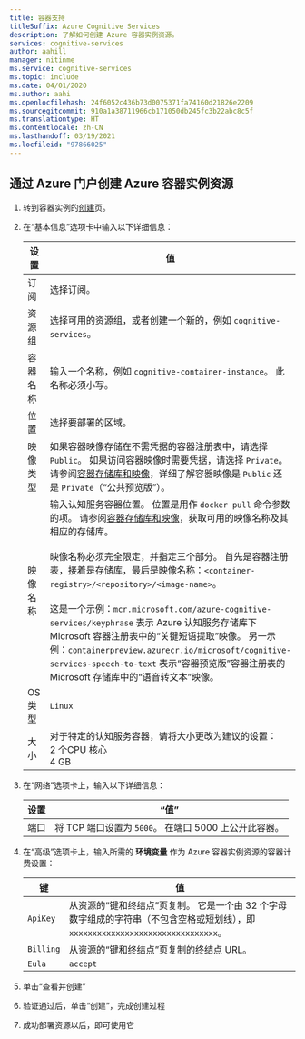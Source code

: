 ```yaml
---
title: 容器支持
titleSuffix: Azure Cognitive Services
description: 了解如何创建 Azure 容器实例资源。
services: cognitive-services
author: aahill
manager: nitinme
ms.service: cognitive-services
ms.topic: include
ms.date: 04/01/2020
ms.author: aahi
ms.openlocfilehash: 24f6052c436b73d0075371fa74160d21826e2209
ms.sourcegitcommit: 910a1a38711966cb171050db245fc3b22abc8c5f
ms.translationtype: HT
ms.contentlocale: zh-CN
ms.lasthandoff: 03/19/2021
ms.locfileid: "97866025"
---
```

## <a name="create-an-azure-container-instance-resource-using-the-azure-portal"></a>通过 Azure 门户创建 Azure 容器实例资源

1. 转到容器实例的[创建](https://ms.portal.azure.com/#create/Microsoft.ContainerInstances)页。

2. 在“基本信息”选项卡中输入以下详细信息：

    |设置|值|
    |--|--|
    |订阅|选择订阅。|
    |资源组|选择可用的资源组，或者创建一个新的，例如 `cognitive-services`。|
    |容器名称|输入一个名称，例如 `cognitive-container-instance`。 此名称必须小写。|
    |位置|选择要部署的区域。|
    |映像类型|如果容器映像存储在不需凭据的容器注册表中，请选择 `Public`。 如果访问容器映像时需要凭据，请选择 `Private`。 请参阅[容器存储库和映像](../container-image-tags.md)，详细了解容器映像是 `Public` 还是 `Private`（“公共预览版”）。 |
    |映像名称|输入认知服务容器位置。 位置是用作 `docker pull` 命令参数的项。 请参阅[容器存储库和映像](../container-image-tags.md)，获取可用的映像名称及其相应的存储库。<br><br>映像名称必须完全限定，并指定三个部分。 首先是容器注册表，接着是存储库，最后是映像名称：`<container-registry>/<repository>/<image-name>`。<br><br>这是一个示例：`mcr.microsoft.com/azure-cognitive-services/keyphrase` 表示 Azure 认知服务存储库下 Microsoft 容器注册表中的“关键短语提取”映像。 另一示例：`containerpreview.azurecr.io/microsoft/cognitive-services-speech-to-text` 表示“容器预览版”容器注册表的 Microsoft 存储库中的“语音转文本”映像。 |
    |OS 类型|`Linux`|
    |大小|对于特定的认知服务容器，请将大小更改为建议的设置：<br>2 个CPU 核心<br>4 GB

3. 在“网络”选项卡上，输入以下详细信息：

    |设置|“值”|
    |--|--|
    |端口|将 TCP 端口设置为 `5000`。 在端口 5000 上公开此容器。|

4. 在“高级”选项卡上，输入所需的 **环境变量** 作为 Azure 容器实例资源的容器计费设置：

    | 键 | 值 |
    |--|--|
    |`ApiKey`|从资源的“键和终结点”页复制。 它是一个由 32 个字母数字组成的字符串（不包含空格或短划线），即 `xxxxxxxxxxxxxxxxxxxxxxxxxxxxxxxx`。|
    |`Billing`| 从资源的“键和终结点”页复制的终结点 URL。|
    |`Eula`|`accept`|

5. 单击“查看并创建”
6. 验证通过后，单击“创建”，完成创建过程
7. 成功部署资源以后，即可使用它
